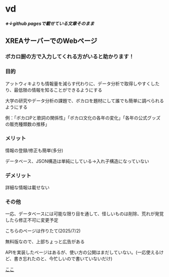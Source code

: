 # vd

***※↓github pagesで載せている文章そのまま***
## XREAサーバーでのWebページ

### ボカロ厨の方で入力してくれる方がいると助かります！
### 目的
アットウィキよりも情報量を減らす代わりに、データ分析で取得しやすくしたり、最低限の情報を知ることができるようにする

大学の研究やデータ分析の課題で、ボカロを題材にして誰でも簡単に調べられるようにする

例：「ボカロPと歌詞の関係性」「ボカロ文化の各年の変化」「各年の公式グッズの販売種類数の推移」

### メリット
情報の登録/修正も簡単(多分)

データベース、JSON構造は単純にしている→入れ子構造になっていない

### デメリット
詳細な情報は載せない

### その他
一応、データベースには可能な限り目を通して、怪しいものは削除、荒れが発覚したら修正不可に変更予定

こちらのページは作りたて(2025/7/2)

無料版なので、上部ちょっと広告がある

APIを実装したページはあるが、使い方の公開はまだしていない。(一応使えるけど、書き忘れたのと、今忙しいので書いていないだけ)

[ここ](https://leekmikan.f5.si/index.php)

